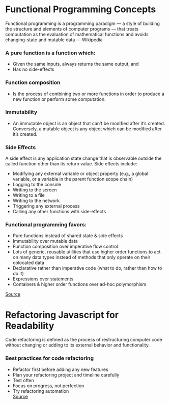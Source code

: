 # Functional Programming Concepts
Functional programming is a programming paradigm — a style of building the structure and elements of computer programs — that treats computation as the evaluation of mathematical functions and avoids changing-state and mutable data — Wikipedia

### A pure function is a function which:
- Given the same inputs, always returns the same output, and
- Has no side-effects

### Function composition
- Is the process of combining two or more functions in order to produce a new function or perform some computation.

### Immutability
- An immutable object is an object that can’t be modified after it’s created. Conversely, a mutable object is any object which can be modified after it’s created.

### Side Effects
A side effect is any application state change that is observable outside the called function other than its return value. Side effects include:
- Modifying any external variable or object property (e.g., a global variable, or a variable in the parent function scope chain)
- Logging to the console
- Writing to the screen
- Writing to a file
- Writing to the network
- Triggering any external process
- Calling any other functions with side-effects

### Functional programming favors:
- Pure functions instead of shared state & side effects
- Immutability over mutable data
- Function composition over imperative flow control
- Lots of generic, reusable utilities that use higher order functions to act on many data types instead of methods that only operate on their colocated data
- Declarative rather than imperative code (what to do, rather than how to do it)
- Expressions over statements
- Containers & higher order functions over ad-hoc polymorphism  

[Source](https://medium.com/the-renaissance-developer/concepts-of-functional-programming-in-javascript-6bc84220d2aa)

# Refactoring Javascript for Readability
Code refactoring is defined as the process of restructuring computer code without changing or adding to its external behavior and functionality.

### Best practices for code refactoring
- Refactor first before adding any new features
- Plan your refactoring project and timeline carefully
- Test often
- Focus on progress, not perfection
- Try refactoring automation  
[Source](https://www.altexsoft.com/blog/engineering/code-refactoring-best-practices-when-and-when-not-to-do-it/)
